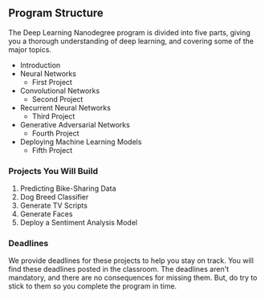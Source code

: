 ## Program Structure

The Deep Learning Nanodegree program is divided into five parts, giving you a thorough understanding of deep learning, and covering some of the major topics. 

* Introduction
* Neural Networks
    * First Project
* Convolutional Networks
    * Second Project
* Recurrent Neural Networks
    * Third Project
* Generative Adversarial Networks
    * Fourth Project
* Deploying Machine Learning Models
    * Fifth Project


### Projects You Will Build

1. Predicting Bike-Sharing Data
2. Dog Breed Classifier
3. Generate TV Scripts
4. Generate Faces
5. Deploy a Sentiment Analysis Model


### Deadlines

We provide deadlines for these projects to help you stay on track. You will find these deadlines posted in the classroom. The deadlines aren't mandatory, and there are no consequences for missing them. But, do try to stick to them so you complete the program in time.

